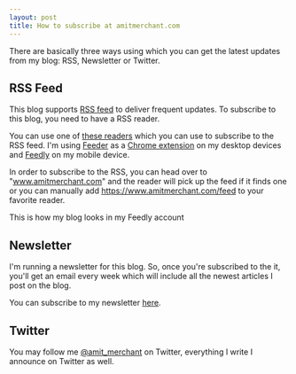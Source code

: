 ```yaml
---
layout: post
title: How to subscribe at amitmerchant.com
---
```


There are basically three ways using which you can get the latest updates from my blog: RSS, Newsletter or Twitter.

## RSS Feed

This blog supports [RSS feed](https://en.wikipedia.org/wiki/RSS) to deliver frequent updates. To subscribe to this blog, you need to have a RSS reader.

You can use one of [these readers](https://zapier.com/blog/best-rss-feed-reader-apps/) which you can use to subscribe to the RSS feed. I'm using [Feeder](https://feeder.co) as a [Chrome extension](https://chrome.google.com/webstore/detail/rss-feed-reader/pnjaodmkngahhkoihejjehlcdlnohgmp) on my desktop devices and [Feedly](https://feedly.com/) on my mobile device.

In order to subscribe to the RSS, you can head over to "www.amitmerchant.com" and the reader will pick up the feed if it finds one or you can manually add https://www.amitmerchant.com/feed to your favorite reader.

This is how my blog looks in my Feedly account 

## Newsletter

I'm running a newsletter for this blog. So, once you're subscribed to the it, you'll get an email every week which will include all the newest articles I post on the blog.

You can subscribe to my newsletter [here](https://tinyletter.com/amitmerchant/subscribe).

## Twitter

You may follow me [@amit_merchant](https://twitter.com/amit_merchant) on Twitter, everything I write I announce on Twitter as well.

